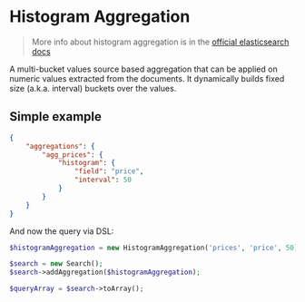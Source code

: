 # Histogram Aggregation

> More info about histogram aggregation is in the [official elasticsearch docs][1]

A multi-bucket values source based aggregation that can be applied on numeric values extracted from
the documents. It dynamically builds fixed size (a.k.a. interval) buckets over the values.

## Simple example

```JSON
{
    "aggregations": {
        "agg_prices": {
            "histogram": {
                "field": "price",
                "interval": 50
            }
        }
    }
}
```

And now the query via DSL:

```php
$histogramAggregation = new HistogramAggregation('prices', 'price', 50);

$search = new Search();
$search->addAggregation($histogramAggregation);

$queryArray = $search->toArray();
```

[1]: https://www.elastic.co/guide/en/elasticsearch/reference/current/search-aggregations-bucket-histogram-aggregation.html
